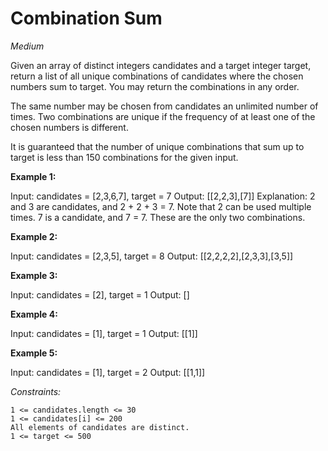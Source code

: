 # Combination Sum
*Medium*

Given an array of distinct integers candidates and a target integer target, return a list of all unique combinations of candidates where the chosen numbers sum to target. You may return the combinations in any order.

The same number may be chosen from candidates an unlimited number of times. Two combinations are unique if the frequency of at least one of the chosen numbers is different.

It is guaranteed that the number of unique combinations that sum up to target is less than 150 combinations for the given input.
 

**Example 1:**

Input: candidates = [2,3,6,7], target = 7
Output: [[2,2,3],[7]]
Explanation:
2 and 3 are candidates, and 2 + 2 + 3 = 7. Note that 2 can be used multiple times.
7 is a candidate, and 7 = 7.
These are the only two combinations.

**Example 2:**

Input: candidates = [2,3,5], target = 8
Output: [[2,2,2,2],[2,3,3],[3,5]]

**Example 3:**

Input: candidates = [2], target = 1
Output: []

**Example 4:**

Input: candidates = [1], target = 1
Output: [[1]]

**Example 5:**

Input: candidates = [1], target = 2
Output: [[1,1]]


*Constraints:*

    1 <= candidates.length <= 30
    1 <= candidates[i] <= 200
    All elements of candidates are distinct.
    1 <= target <= 500

